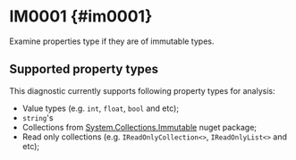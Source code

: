 # IM0001 {#im0001}

Examine properties type if they are of immutable types.

## Supported property types

This diagnostic currently supports following property types for analysis:
- Value types (e.g. `int`, `float`, `bool` and etc);
- `string`'s
- Collections from [System.Collections.Immutable](https://www.nuget.org/packages/System.Collections.Immutable/) nuget package;
- Read only collections (e.g. `IReadOnlyCollection<>`, `IReadOnlyList<>` and etc);